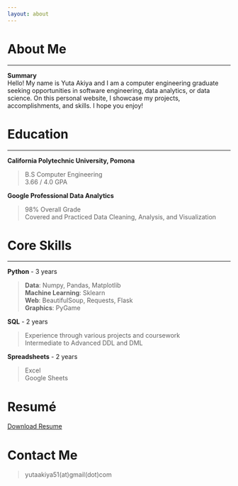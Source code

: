 ```yaml
---
layout: about 
---
```


# About Me
---
**Summary**  
Hello! My name is Yuta Akiya and I am a computer engineering graduate seeking opportunities in software engineering, data analytics, or data science. 
On this personal website, I showcase my projects, accomplishments, and skills. I hope you enjoy!  


# Education
---
**California Polytechnic University, Pomona**
> B.S Computer Engineering  
> 3.66 / 4.0 GPA  


**Google Professional Data Analytics**
> 98% Overall Grade  
> Covered and Practiced Data Cleaning, Analysis, and Visualization


# Core Skills  
---
**Python** - 3 years
> **Data**: Numpy, Pandas, Matplotlib  
> **Machine Learning**: Sklearn  
> **Web**: BeautifulSoup, Requests, Flask  
> **Graphics**: PyGame  


**SQL**  - 2 years
> Experience through various projects and coursework  
> Intermediate to Advanced DDL and DML


**Spreadsheets** - 2 years
> Excel  
> Google Sheets


# Resumé
<a href="" download>Download Resume</a>

# Contact Me 
> yutaakiya51(at)gmail(dot)com

